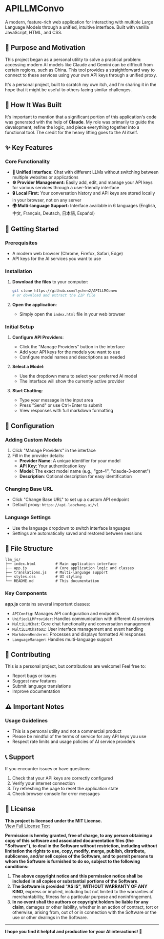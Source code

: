 # APILLMConvo

A modern, feature-rich web application for interacting with multiple Large Language Models through a unified, intuitive interface. Built with vanilla JavaScript, HTML, and CSS.

## 🌟 Purpose and Motivation

This project began as a personal utility to solve a practical problem: accessing modern AI models like Claude and Gemini can be difficult from certain regions, such as China. This tool provides a straightforward way to connect to these services using your own API keys through a unified proxy.

It's a personal project, built to scratch my own itch, and I'm sharing it in the hope that it might be useful to others facing similar challenges.

## 🤖 How It Was Built

It's important to mention that a significant portion of this application's code was generated with the help of **Claude**. My role was primarily to guide the development, refine the logic, and piece everything together into a functional tool. The credit for the heavy lifting goes to the AI itself.

## ✨ Key Features

### Core Functionality
*   **🔄 Unified Interface:** Chat with different LLMs without switching between multiple websites or applications
*   **⚙️ Provider Management:** Easily add, edit, and manage your API keys for various services through a user-friendly interface
*   **🔒 Local First:** Your conversation history and API keys are stored locally in your browser, not on any server
*   **🌍 Multi-language Support:** Interface available in 6 languages (English, 中文, Français, Deutsch, 日本語, Español)

## 🚀 Getting Started

### Prerequisites
- A modern web browser (Chrome, Firefox, Safari, Edge)
- API keys for the AI services you want to use

### Installation
1.  **Download the files** to your computer:
    ```bash
    git clone https://github.com/lychen2/APILLMConvo
    # or download and extract the ZIP file
    ```

2.  **Open the application**:
    - Simply open the `index.html` file in your web browser

### Initial Setup
1.  **Configure API Providers**:
    - Click the "Manage Providers" button in the interface
    - Add your API keys for the models you want to use
    - Configure model names and descriptions as needed

2.  **Select a Model**:
    - Use the dropdown menu to select your preferred AI model
    - The interface will show the currently active provider

3.  **Start Chatting**:
    - Type your message in the input area
    - Press "Send" or use Ctrl+Enter to submit
    - View responses with full markdown formatting

## 🔧 Configuration

### Adding Custom Models
1. Click "Manage Providers" in the interface
2. Fill in the provider details:
   - **Provider Name**: A unique identifier for your model
   - **API Key**: Your authentication key
   - **Model**: The exact model name (e.g., "gpt-4", "claude-3-sonnet")
   - **Description**: Optional description for easy identification

### Changing Base URL
- Click "Change Base URL" to set up a custom API endpoint
- Default proxy: `https://api.laozhang.ai/v1`

### Language Settings
- Use the language dropdown to switch interface languages
- Settings are automatically saved and restored between sessions

## 📁 File Structure

```
llm_js/
├── index.html         # Main application interface
├── app.js             # Core application logic and classes
├── translations.js    # Multi-language support
├── styles.css         # UI styling
└── README.md          # This documentation
```

### Key Components

**app.js** contains several important classes:
- `APIConfig`: Manages API configuration and endpoints
- `UnifiedLLMProvider`: Handles communication with different AI services
- `MultiLLMChat`: Core chat functionality and conversation management
- `MultiLLMChatGUI`: User interface management and event handling
- `MarkdownRenderer`: Processes and displays formatted AI responses
- `LanguageManager`: Handles multi-language support

## 🤝 Contributing

This is a personal project, but contributions are welcome! Feel free to:
- Report bugs or issues
- Suggest new features
- Submit language translations
- Improve documentation

## ⚠️ Important Notes

### Usage Guidelines
- This is a personal utility and not a commercial product
- Please be mindful of the terms of service for any API keys you use
- Respect rate limits and usage policies of AI service providers

## 📞 Support

If you encounter issues or have questions:
1. Check that your API keys are correctly configured
2. Verify your internet connection
3. Try refreshing the page to reset the application state
4. Check browser console for error messages

## 📄 License

**This project is licensed under the MIT License.**  
[View Full License Text](https://opensource.org/licenses/MIT)

**Permission is hereby granted, free of charge, to any person obtaining a copy of this software and associated documentation files (the "Software"), to deal in the Software without restriction, including without limitation the rights to use, copy, modify, merge, publish, distribute, sublicense, and/or sell copies of the Software, and to permit persons to whom the Software is furnished to do so, subject to the following conditions:**

1. **The above copyright notice and this permission notice shall be included in all copies or substantial portions of the Software.**
2. **The Software is provided "AS IS", WITHOUT WARRANTY OF ANY KIND**, express or implied, including but not limited to the warranties of merchantability, fitness for a particular purpose and noninfringement. 
3. **In no event shall the authors or copyright holders be liable for any claim**, damages or other liability, whether in an action of contract, tort or otherwise, arising from, out of or in connection with the Software or the use or other dealings in the Software.

---

**I hope you find it helpful and productive for your AI interactions!** 🚀
